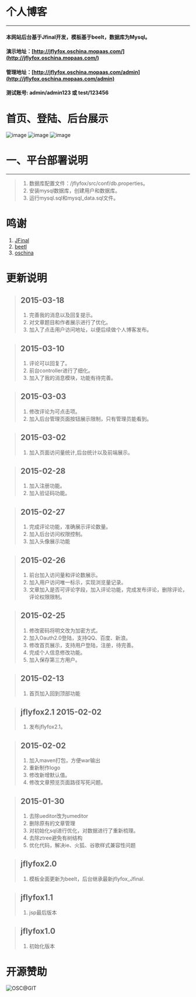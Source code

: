# 个人博客
------------------------

#### 本网站后台基于Jfinal开发，模板基于beelt，数据库为Mysql。 ####
#### 演示地址：[http://jflyfox.oschina.mopaas.com/](http://jflyfox.oschina.mopaas.com/) ####
#### 管理地址：[http://jflyfox.oschina.mopaas.com/admin](http://jflyfox.oschina.mopaas.com/admin)  ####
#### 测试账号: admin/admin123 或 test/123456  ####

# 首页、登陆、后台展示 #
![image](http://static.oschina.net/uploads/space/2015/0202/132448_RrZa_166354.jpg)
![image](http://static.oschina.net/uploads/space/2015/0202/132545_qlWx_166354.jpg)
![image](http://static.oschina.net/uploads/space/2015/0202/132559_bxcq_166354.jpg)

# 一、平台部署说明 #
------------------------
> 1. 数据库配置文件：/jflyfox/src/conf/db.properties。
> 2. 安装mysql数据库，创建用户和数据库。
> 3. 运行mysql.sql和mysql_data.sql文件。

# 鸣谢
 1. [JFinal](http://www.oschina.net/p/jfinal)
 2. [beetl](http://ibeetl.com/community/)
 3. [oschina](http://www.oschina.net/)

# 更新说明
>## 2015-03-18
> 1. 完善我的消息以及回复提示。
> 2. 对文章题目和作者展示进行了优化。
> 3. 加入了点击用户访问地址，以便后续做个人博客发布。

>## 2015-03-10
> 1. 评论可以回复了。
> 2. 前台controller进行了细化。
> 3. 加入了我的消息模块，功能有待完善。

>## 2015-03-03
> 1. 修改评论为可点击项。
> 2. 加入后台管理页面按钮展示限制，只有管理员能看到。

>## 2015-03-02
> 1. 加入页面访问量统计,后台统计以及前端展示。

>## 2015-02-28
> 1. 加入注册功能。
> 2. 加入验证码功能。

>## 2015-02-27
> 1. 完成评论功能，准确展示评论数量。
> 2. 加入后台访问权限控制。
> 3. 加入头像展示功能

>## 2015-02-26
> 1. 前台加入访问量和评论数展示。
> 2. 加入用户访问唯一标示，实现浏览量记录。
> 3. 文章加入是否可评论字段，加入评论功能，完成发布评论，删除评论，评论权限限制。

>## 2015-02-25
> 1. 修改密码将明文改为加密方式。
> 2. 加入Oauth2.0登陆，支持QQ、百度、新浪。
> 3. 修改首页展示，支持用户登陆，注册，待完善。
> 4. 完成个人信息修改功能。
> 5. 加入保存第三方用户。

>## 2015-02-13
> 1. 首页加入回到顶部功能

>## jflyfox2.1 2015-02-02
> 1. 发布jflyfox2.1。

>## 2015-02-02
> 1. 加入maven打包，方便war输出
> 2. 重新制作logo
> 3. 修改新增默认值。
> 4. 修改文章预览页面路径写死问题。

>## 2015-01-30
> 1. 去除ueditor改为umeditor
> 2. 删除原有的文章管理
> 3. 对初始化sql进行优化，对数据进行了重新梳理。
> 4. 去除ztree避免有树结构
> 5. 优化代码，解决ie、火狐、谷歌样式兼容性问题

>## jflyfox2.0
> 1. 模板全面更新为beelt，后台继承最新jflyfox_Jfinal.

>## jflyfox1.1
> 1. jsp最后版本

>## jflyfox1.0
> 1. 初始化版本

# 开源赞助
![OSC@GIT](http://static.oschina.net/uploads/space/2015/0213/104940_ZKNb_166354.png "开源赞助我(支付宝)")
